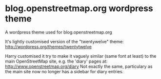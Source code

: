 blog.openstreetmap.org wordpress theme
======================================

A wordpress theme used for blog.openstreetmap.org

It's lightly customised version of the "twentywelve" theme: http://wordpress.org/themes/twentytwelve

Harry customised it try to make it vaguely similar (same font at least) to the main OpenStreetMap site, e.g. the 'diary' pages at: http://www.openstreetmap.org/diary  Not exactly the same, particulary as the main site now no longer has a sidebar for diary entries.
